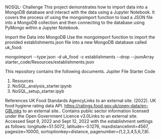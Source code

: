 NOSQL- Challenge
This project demonstrates how to import data into a MongoDB database and interact with the data using a Jupyter Notebook. 
It covers the process of using the mongoimport function to load a JSON file into a MongoDB collection and then connecting to the database using PyMongo within a Jupyter Notebook.


Import the Data into MongoDB
Use the mongoimport function to import the provided establishments.json file into a new MongoDB database called uk_food:

mongoimport --type json -d uk_food -c establishments --drop --jsonArray starter_code/Resources/establishments.json

This repository contains the following documents. Jupiter File
Starter Code
1. Resources
2. NoSQL_analysis_starter.ipynb
3. NoSQL_setup_starter.ipyb




References
UK Food Standards AgencyLinks to an external site. (2022). UK food hygiene rating data API. https://ratings.food.gov.uk/open-data/en-GBLinks to an external site.. Contains public sector information licensed under the Open Government Licence v3.0Links to an external site.
Accessed Sept 9, 2022 and Sept 12, 2022 with the establishment settings as follows: longitude=51.5072, latitude=-0.1276, maxdistancelimit=4567, pagesize=10000, sortoptionkey=distance, pagenumber=(1,2,3,4,5,6,7,8).
